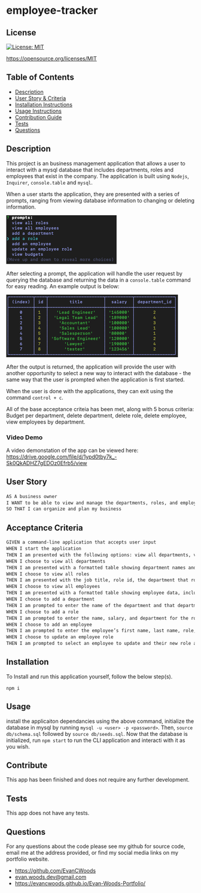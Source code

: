 # employee-tracker

## License

[![License: MIT](https://img.shields.io/badge/License-MIT-yellow.svg)](https://opensource.org/licenses/MIT)

https://opensource.org/licenses/MIT



## Table of Contents
* [Description](#description) 
* [User Story & Criteria](#userstory)
* [Installation Instructions](#installation)
* [Usage Instructions](#usage)
* [Contribution Guide](#contribute)
* [Tests](#tests)
* [Questions](#questions)


## Description
This project is an business management application that allows a user to interact with a mysql database that includes departments, roles and employees that exist in the company. The application is built using `Nodejs`, `Inquirer`, `console.table` and `mysql`.

When a user starts the application, they are presented with a series of prompts, ranging from viewing database information to changing or deleting information. 

![prompts](./Assets/prompts.png)

After selecting a prompt, the application will handle the user request by querying the database and returning the data in a `console.table` command for easy reading. An example output is below:

![output](./Assets/output.png)

After the output is returned, the application will provide the user with another opportunity to select a new way to interact with the database - the same way that the user is prompted when the application is first started.

When the user is done with the applications, they can exit using the command `control + c`.

All of the base acceptance criteia has been met, along with 5 bonus criteria: Budget per department, delete department, delete role, delete employee, view employees by department.

### Video Demo
A video demonstation of the app can be viewed here: https://drive.google.com/file/d/1ypd0tby7k_-Sk0QkADHZ7gEDOz0Efrb5/view


## User Story

```md
AS A business owner
I WANT to be able to view and manage the departments, roles, and employees in my company
SO THAT I can organize and plan my business
```

## Acceptance Criteria

```md
GIVEN a command-line application that accepts user input
WHEN I start the application
THEN I am presented with the following options: view all departments, view all roles, view all employees, add a department, add a role, add an employee, and update an employee role
WHEN I choose to view all departments
THEN I am presented with a formatted table showing department names and department ids
WHEN I choose to view all roles
THEN I am presented with the job title, role id, the department that role belongs to, and the salary for that role
WHEN I choose to view all employees
THEN I am presented with a formatted table showing employee data, including employee ids, first names, last names, job titles, departments, salaries, and managers that the employees report to
WHEN I choose to add a department
THEN I am prompted to enter the name of the department and that department is added to the database
WHEN I choose to add a role
THEN I am prompted to enter the name, salary, and department for the role and that role is added to the database
WHEN I choose to add an employee
THEN I am prompted to enter the employee’s first name, last name, role, and manager, and that employee is added to the database
WHEN I choose to update an employee role
THEN I am prompted to select an employee to update and their new role and this information is updated in the database 
```


## Installation
To Install and run this application yourself, follow the below step(s).

    npm i


## Usage
install the applicaiton dependancies using the above command, initialize the database in mysql by running `mysql -u <user> -p <password>`. Then, `source db/schema.sql` followed by `source db/seeds.sql`. Now that the database is initialized, run `npm start` to run the CLI application and interacti with it as you wish.


## Contribute
This app has been finished and does not require any further development.


## Tests
This app does not have any tests.


## Questions
For any questions about the code please see my github for source code, email me at the address provided, or find my social media links on my portfolio website. 
* https://github.com/EvanCWoods
* evan.woods.dev@gmail.com
* https://evancwoods.github.io/Evan-Woods-Portfolio/
